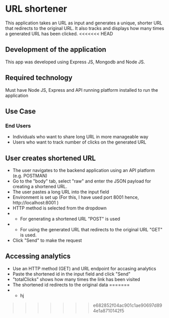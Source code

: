 # URL shortener

This application takes an URL as input and generates a unique, shorter URL that redirects to the original URL. It also tracks and displays how many times a generated URL has been clicked.
<<<<<<< HEAD

## Development of the application

This app was developed using Express JS, Mongodb and Node JS.

## Required technology

Must have Node JS, Express and API running platform installed to run the application

## Use Case

### End Users

- Individuals who want to share long URL in more manageable way
- Users who want to track number of clicks on the generated URL

## User creates shortened URL

- The user navigates to the backend application using an API platform (e.g. POSTMAN)
- Go to the "body" tab, select "raw" and enter the JSON payload for creating a shortened URL.
- The user pastes a long URL into the input field
- Environment is set up (For this, I have used port 8001 hence, http://localhost:8001 )
- HTTP method is selected from the dropdown
- - For generating a shortened URL "POST" is used
- - For using the generated URL that redirects to the original URL "GET" is used.
- Click "Send" to make the request

## Accessing analytics

- Use an HTTP method (GET) and URL endpoint for accasing analytics
- Paste the shortened id in the input field and click "Send"
- "totalClicks" shows how many times the link has been visited
- The shortened id redirects to the original data
=======
- - hj
>>>>>>> e682852f04ac901c1ae90697d894e1a8710142f5
